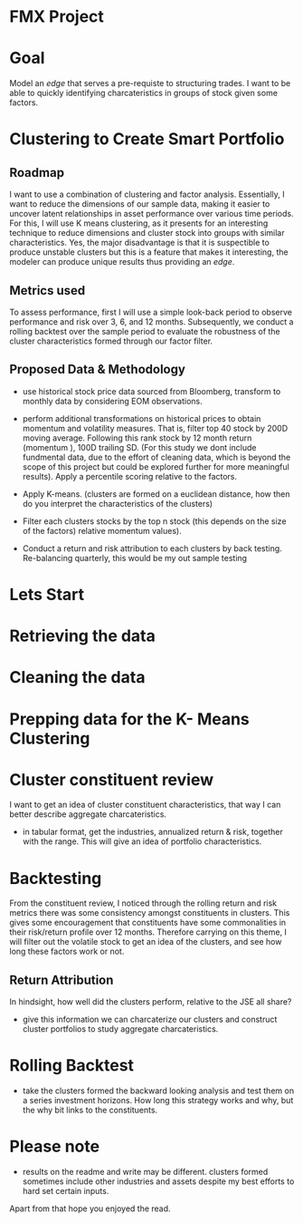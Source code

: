 FMX Project
================

# Goal

Model an *edge* that serves a pre-requiste to structuring trades. I want
to be able to quickly identifying charcateristics in groups of stock
given some factors.

# Clustering to Create Smart Portfolio

## Roadmap

I want to use a combination of clustering and factor analysis.
Essentially, I want to reduce the dimensions of our sample data, making
it easier to uncover latent relationships in asset performance over
various time periods. For this, I will use K means clustering, as it
presents for an interesting technique to reduce dimensions and cluster
stock into groups with similar characteristics. Yes, the major
disadvantage is that it is suspectible to produce unstable clusters but
this is a feature that makes it interesting, the modeler can produce
unique results thus providing an *edge*.

## Metrics used

To assess performance, first I will use a simple look-back period to
observe performance and risk over 3, 6, and 12 months. Subsequently, we
conduct a rolling backtest over the sample period to evaluate the
robustness of the cluster characteristics formed through our factor
filter.

## Proposed Data & Methodology

- use historical stock price data sourced from Bloomberg, transform to
  monthly data by considering EOM observations.

- perform additional transformations on historical prices to obtain
  momentum and volatility measures. That is, filter top 40 stock by 200D
  moving average. Following this rank stock by 12 month return (momentum
  ), 100D trailing SD. (For this study we dont include fundmental data,
  due to the effort of cleaning data, which is beyond the scope of this
  project but could be explored further for more meaningful results).
  Apply a percentile scoring relative to the factors.

- Apply K-means. (clusters are formed on a euclidean distance, how then
  do you interpret the characteristics of the clusters)

- Filter each clusters stocks by the top n stock (this depends on the
  size of the factors) relative momentum values).

- Conduct a return and risk attribution to each clusters by back
  testing. Re-balancing quarterly, this would be my out sample testing

# Lets Start

# Retrieving the data

# Cleaning the data

# Prepping data for the K- Means Clustering

# Cluster constituent review

I want to get an idea of cluster constituent characteristics, that way I
can better describe aggregate charcateristics.

- in tabular format, get the industries, annualized return & risk,
  together with the range. This will give an idea of portfolio
  characteristics.

# Backtesting

From the constituent review, I noticed through the rolling return and
risk metrics there was some consistency amongst constituents in
clusters. This gives some encouragement that constituents have some
commonalities in their risk/return profile over 12 months. Therefore
carrying on this theme, I will filter out the volatile stock to get an
idea of the clusters, and see how long these factors work or not.

## Return Attribution

In hindsight, how well did the clusters perform, relative to the JSE all
share?

- give this information we can charcaterize our clusters and construct
  cluster portfolios to study aggregate charcateristics.

# Rolling Backtest

- take the clusters formed the backward looking analysis and test them
  on a series investment horizons. How long this strategy works and why,
  but the why bit links to the constituents.

# Please note

- results on the readme and write may be different. clusters formed
  sometimes include other industries and assets despite my best efforts
  to hard set certain inputs.

Apart from that hope you enjoyed the read.
